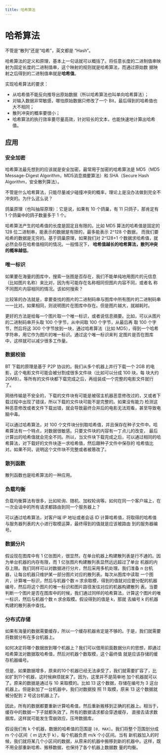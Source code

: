 ```yaml
---
title: 哈希算法
---
```


# 哈希算法
不管是“散列”还是“哈希”，英文都是 “Hash”。

哈希算法的定义和原理，基本上一句话就可以概括了。将任意长度的二进制值串映射为固定长度的二进制值串，这个映射的规则就是哈希算法，而通过原始数
据映射之后得到的二进制值串就是**哈希值**。

实现哈希算法的要求：
- 从哈希值不能反向推导出原始数据（所以哈希算法也叫单向哈希算法）；
- 对输入数据非常敏感，哪怕原始数据只修改了一个 Bit，最后得到的哈希值也大不相同；
- 散列冲突的概率要很小；
- 哈希算法的执行效率要尽量高效，针对较长的文本，也能快速地计算出哈希值。

## 应用
### 安全加密
哈希算法最先想到的应该就是安全加密。最常用于加密的哈希算法是 MD5（MD5 Message-Digest Algorithm，MD5消息摘要算法）和 
SHA（Secure Hash Algorithm，安全散列算法）。

不管是什么哈希算法，只能尽量减少碰撞冲突的概率，理论上是没办法做到完全不冲突的。为什么这么说？

鸽巢原理（也叫抽屉原理）：它是说，如果有 10 个鸽巢，有 11 只鸽子，那肯定有 1 个鸽巢中的鸽子数量多于 1 个。

哈希算法产生的哈希值的长度是固定且有限的。比如 MD5 算法的哈希值是固定的 128 位二进制串，能表示的数据是有限的，最多能表示 2^128 个数据，
而我们要哈希的数据是无穷的。基于鸽巢原理，如果我们对 2^128+1 个数据求哈希值，就必然会存在哈希值相同的情况。一般情况下，
**哈希值越长的哈希算法，散列冲突的概率越低**。

### 唯一标识
如果要在海量的图库中，搜索一张图是否存在，我们不能单纯地用图片的元信息（比如图片名称）来比对，因为有可能存在名称相同但图片内容不同，或者名
称不同图片内容相同的情况。该如何搜索？

比较笨的办法就是，拿要查找的图片的二进制码串与图库中所有图片的二进制码串一一比对。如果相同，则说明图片在图库中存在。但是图片越大，就越耗时。

更好的方法是给每一个图片取一个唯一标识，或者说信息摘要。比如，可以从图片的二进制码串开头取 100 个字节，从中间取 100 个字节，从最后再
取 100 个字节，然后将这 300 个字节放到一块，通过哈希算法（比如 MD5），得到一个哈希字符串，用它作为图片的唯一标识。通过这个唯一标识来判
定图片是否在图库中，这样就可以减少很多工作量。

### 数据校验
BT 下载的原理是基于 P2P 协议的。我们从多个机器上并行下载一个 2GB 的电影，这个电影文件可能会被分割成很多文件块（比如可以分成 100 块，每
块大约 20MB）。等所有的文件块都下载完成之后，再组装成一个完整的电影文件就行了。

网络传输是不安全的，下载的文件块有可能是被宿主机器恶意修改过的，又或者下载过程中出现了错误，所以下载的文件块可能不是完整的。如果没有能力
检测这种恶意修改或者文件下载出错，就会导致最终合并后的电影无法观看，甚至导致电脑中毒。

可以通过哈希算法，对 100 个文件块分别取哈希值，并且保存在种子文件中。哈希算法有一个特点，对数据很敏感。只要文件块的内容有一丁点儿的改变，
最后计算出的哈希值就会完全不同。所以，当文件块下载完成之后，可以通过相同的哈希算法，对下载好的文件块逐一求哈希值，然后跟种子文件中保存的
哈希值比对。如果不同，说明这个文件块不完整或者被篡改了。

### 散列函数
散列函数也是哈希算法的一种应用。

### 负载均衡
负载均衡算法有很多，比如轮询、随机、加权轮询等。如何在同一个客户端上，在一次会话中的所有请求都路由到同一个服务器上？

可以通过哈希算法，对客户端 IP 地址或者会话 ID 计算哈希值，将取得的哈希值与服务器列表的大小进行取模运算，最终得到的值就是应该被路由
到的服务器编号。

### 数据分片
假设现在图库中有 1 亿张图片，很显然，在单台机器上构建散列表是行不通的。因为单台机器的内存有限，而 1 亿张图片构建散列表显然远远超过了单台
机器的内存上限。我们同样可以对数据进行分片，然后采用多机处理。我们准备 n 台机器，让每台机器只维护某一部分图片对应的散列表。每次从图库中读取
一个图片，计算唯一标识，然后与机器个数 n 求余取模，得到的值就对应要分配的机器编号，然后将这个图片的唯一标识和图片路径发往对应的机器构建散列
表。当要判断一个图片是否在图库中的时候，我们通过同样的哈希算法，计算这个图片的唯一标识，然后与机器个数 n 求余取模。假设得到的值是 k，那就
去编号 k 的机器构建的散列表中查找。

### 分布式存储
如果有海量的数据需要缓存，所以一个缓存机器肯定是不够的。于是，我们就需要将数据分布在多台机器上。

如何决定将哪个数据放到哪个机器上？我们可以借用前面数据分片的思想，即通过哈希算法对数据取哈希值，然后对机器个数取模，这个最终值
就是应该存储的缓存机器编号。

但是，如果数据增多，原来的10个机器已经无法承受了，我们就需要扩容了，比如扩到11个机器，这时候麻烦就来了。因为，这里并不是简单地
加个机器就可以了。原来的数据是通过与 10 来取模的。比如 13 这个数据，存储在编号为 3 这台机器上。但是新加了一台机器中，我们对数据按
照 11 取模，原来 13 这个数据就被分配到 2 号这台机器上了。

因此，所有的数据都要重新计算哈希值，然后重新搬移到正确的机器上。相当于，缓存中的数据一下子就都失效了。所有的数据请求都会穿透缓存，
直接去请求数据库。这样就可能发生雪崩效应，压垮数据库。

假设我们有 k 个机器，数据的哈希值的范围是 `[0, MAX]`。我们将整个范围划分成 m 个小区间（ m 远大于 k），每个机器负责 m/k 个小区间。当有
新机器加入的时候，我们就将某几个小区间的数据，从原来的机器中搬移到新的机器中。这样，既不用全部重新哈希、搬移数据，也保持了各个机器上数据数
量的均衡。



